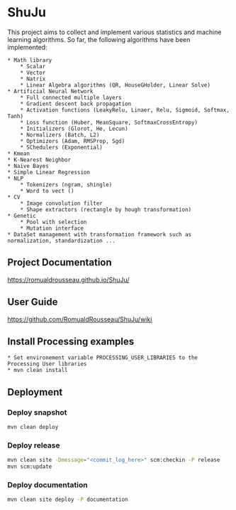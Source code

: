 # ShuJu

This project aims to collect and implement various statistics and machine learning algorithms. So far, the following algorithms have been implemented:

    * Math library
        * Scalar
        * Vector
        * Natrix
        * Linear Algebra algorithms (QR, HouseGHolder, Linear Solve)
	* Artificial Neural Network
        * Full connected multiple layers
        * Gradient descent back propagation
        * Activation functions (LeakyRelu, Linaer, Relu, Sigmoid, Softmax, Tanh)
        * Loss function (Huber, MeanSquare, SoftmaxCrossEntropy)
        * Initializers (Glorot, He, Lecun)
        * Normalizers (Batch, L2)
        * Optimizers (Adam, RMSProp, Sgd)
        * SChedulers (Exponential)
    * Kmean
	* K-Nearest Neighbor
    * Naive Bayes
	* Simple Linear Regression
    * NLP
        * Tokenizers (ngram, shingle)
        * Word to vect ()
    * CV
        * Image convolution filter
        * Shape extractors (rectangle by hough transformation)
    * Genetic
        * Pool with selection
        * Mutation interface
    * DataSet management with transformation framework such as normalization, standardization ...

## Project Documentation
https://romualdrousseau.github.io/ShuJu/

## User Guide
https://github.com/RomualdRousseau/ShuJu/wiki

## Install Processing examples
	* Set environement variable PROCESSING_USER_LIBRARIES to the Processing User libraries
	* mvn clean install

## Deployment

### Deploy snapshot
```bash
mvn clean deploy
```

### Deploy release
```bash
mvn clean site -Dmessage="<commit_log_here>" scm:checkin -P release
mvn scm:update
```

### Deploy documentation
```bash
mvn clean site deploy -P documentation
```
